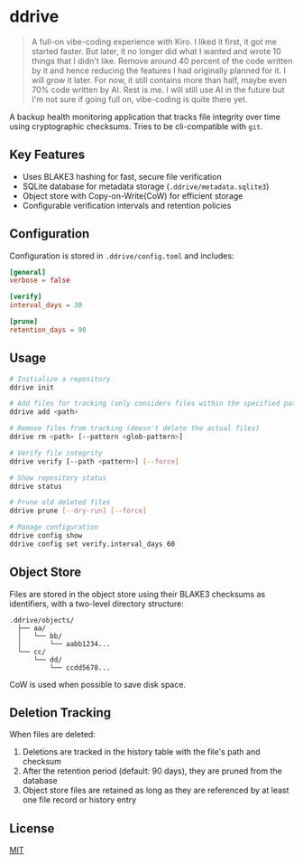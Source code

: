 # ddrive

> A full-on vibe-coding experience with Kiro. I liked it first, it got me
> started faster. But later, it no longer did what I wanted and wrote 10 things
> that I didn't like. Remove around 40 percent of the code written by it and
> hence reducing the features I had originally planned for it. I will grow it
> later. For now, it still contains more than half, maybe even 70% code written
> by AI. Rest is me. I will still use AI in the future but I'm not sure if going
> full on, vibe-coding is quite there yet.

A backup health monitoring application that tracks file integrity over time
using cryptographic checksums. Tries to be cli-compatible with `git`.

## Key Features

- Uses BLAKE3 hashing for fast, secure file verification
- SQLite database for metadata storage (`.ddrive/metadata.sqlite3`)
- Object store with Copy-on-Write(CoW) for efficient storage
- Configurable verification intervals and retention policies

## Configuration

Configuration is stored in `.ddrive/config.toml` and includes:

```toml
[general]
verbose = false

[verify]
interval_days = 30

[prune]
retention_days = 90
```

## Usage

```bash
# Initialize a repository
ddrive init

# Add files for tracking (only considers files within the specified path for deletion)
ddrive add <path>

# Remove files from tracking (doesn't delete the actual files)
ddrive rm <path> [--pattern <glob-pattern>]

# Verify file integrity
ddrive verify [--path <pattern>] [--force]

# Show repository status
ddrive status

# Prune old deleted files
ddrive prune [--dry-run] [--force]

# Manage configuration
ddrive config show
ddrive config set verify.interval_days 60
```

## Object Store

Files are stored in the object store using their BLAKE3 checksums as
identifiers, with a two-level directory structure:

```
.ddrive/objects/
  ├── aa/
  │   └── bb/
  │       └── aabb1234...
  └── cc/
      └── dd/
          └── ccdd5678...
```

CoW is used when possible to save disk space.

## Deletion Tracking

When files are deleted:

1. Deletions are tracked in the history table with the file's path and checksum
2. After the retention period (default: 90 days), they are pruned from the
   database
3. Object store files are retained as long as they are referenced by at least
   one file record or history entry

## License

[MIT](LICENSE)
